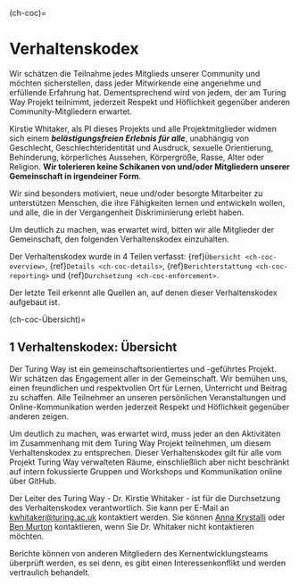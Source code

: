 (ch-coc)=
# Verhaltenskodex

Wir schätzen die Teilnahme jedes Mitglieds unserer Community und möchten sicherstellen, dass jeder Mitwirkende eine angenehme und erfüllende Erfahrung hat. Dementsprechend wird von jedem, der am Turing Way Projekt teilnimmt, jederzeit Respekt und Höflichkeit gegenüber anderen Community-Mitgliedern erwartet.

Kirstie Whitaker, als PI dieses Projekts und alle Projektmitglieder widmen sich einem ***belästigungsfreien Erlebnis für alle***, unabhängig von Geschlecht, Geschlechteridentität und Ausdruck, sexuelle Orientierung, Behinderung, körperliches Aussehen, Körpergröße, Rasse, Alter oder Religion. **Wir tolerieren keine Schikanen von und/oder Mitgliedern unserer Gemeinschaft in irgendeiner Form**.

Wir sind besonders motiviert, neue und/oder besorgte Mitarbeiter zu unterstützen Menschen, die ihre Fähigkeiten lernen und entwickeln wollen, und alle, die in der Vergangenheit Diskriminierung erlebt haben.

Um deutlich zu machen, was erwartet wird, bitten wir alle Mitglieder der Gemeinschaft, den folgenden Verhaltenskodex einzuhalten.

Der Verhaltenskodex wurde in 4 Teilen verfasst: {ref}`Übersicht <ch-coc-overview>`, {ref}`Details <ch-coc-details>`, {ref}`Berichterstattung <ch-coc-reporting>` und {ref}`Durchsetzung <ch-coc-enforcement>`.

Der letzte Teil erkennt alle Quellen an, auf denen dieser Verhaltenskodex aufgebaut ist.

(ch-coc-Übersicht)=
## 1 Verhaltenskodex: Übersicht

Der Turing Way ist ein gemeinschaftsorientiertes und -geführtes Projekt. Wir schätzen das Engagement aller in der Gemeinschaft. Wir bemühen uns, einen freundlichen und respektvollen Ort für Lernen, Unterricht und Beitrag zu schaffen. Alle Teilnehmer an unseren persönlichen Veranstaltungen und Online-Kommunikation werden jederzeit Respekt und Höflichkeit gegenüber anderen zeigen.

Um deutlich zu machen, was erwartet wird, muss jeder an den Aktivitäten im Zusammenhang mit dem Turing Way Projekt teilnehmen, um diesem Verhaltenskodex zu entsprechen. Dieser Verhaltenskodex gilt für alle vom Projekt Turing Way verwalteten Räume, einschließlich aber nicht beschränkt auf intern fokussierte Gruppen und Workshops und Kommunikation online über GitHub.

Der Leiter des Turing Way - Dr. Kirstie Whitaker - ist für die Durchsetzung des Verhaltenskodex verantwortlich. Sie kann per E-Mail an [kwhitaker@turing.ac.uk](mailto:kwhitaker@turing.ac.uk) kontaktiert werden. Sie können [Anna Krystalli](mailto:a.krystalli@sheffield.ac.uk) oder [Ben Murton](mailto:bmurton@turing.ac.uk) kontaktieren, wenn Sie Dr. Whitaker nicht kontaktieren möchten.

Berichte können von anderen Mitgliedern des Kernentwicklungsteams überprüft werden, es sei denn, es gibt einen Interessenkonflikt und werden vertraulich behandelt.

